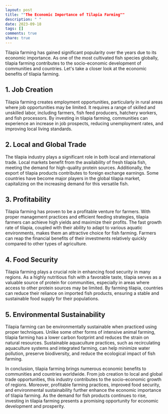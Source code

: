 ```yaml
---
layout: post
title: ""The Economic Importance of Tilapia Farming""
description: " "
date: 2023-09-18
tags: []
comments: true
share: true
---
```


Tilapia farming has gained significant popularity over the years due to its economic importance. As one of the most cultivated fish species globally, tilapia farming contributes to the socio-economic development of communities and countries. Let's take a closer look at the economic benefits of tilapia farming.

## 1. Job Creation

Tilapia farming creates employment opportunities, particularly in rural areas where job opportunities may be limited. It requires a range of skilled and unskilled labor, including farmers, fish feed producers, hatchery workers, and fish processors. By investing in tilapia farming, communities can experience an increase in job prospects, reducing unemployment rates, and improving local living standards.

## 2. Local and Global Trade

The tilapia industry plays a significant role in both local and international trade. Local markets benefit from the availability of fresh tilapia fish, meeting the demand for high-quality protein sources. Additionally, the export of tilapia products contributes to foreign exchange earnings. Some countries have become major players in the global tilapia market, capitalizing on the increasing demand for this versatile fish.

## 3. Profitability

Tilapia farming has proven to be a profitable venture for farmers. With proper management practices and efficient feeding strategies, tilapia farmers can achieve high yields and maximize their profits. The fast growth rate of tilapia, coupled with their ability to adapt to various aquatic environments, makes them an attractive choice for fish farming. Farmers can reap the financial benefits of their investments relatively quickly compared to other types of agriculture.

## 4. Food Security

Tilapia farming plays a crucial role in enhancing food security in many regions. As a highly nutritious fish with a favorable taste, tilapia serves as a valuable source of protein for communities, especially in areas where access to other protein sources may be limited. By farming tilapia, countries can reduce their reliance on imported fish products, ensuring a stable and sustainable food supply for their populations.

## 5. Environmental Sustainability

Tilapia farming can be environmentally sustainable when practiced using proper techniques. Unlike some other forms of intensive animal farming, tilapia farming has a lower carbon footprint and reduces the strain on natural resources. Sustainable aquaculture practices, such as recirculating aquaculture systems and integrated farming, can help minimize water pollution, preserve biodiversity, and reduce the ecological impact of fish farming.

In conclusion, tilapia farming brings numerous economic benefits to communities and countries worldwide. From job creation to local and global trade opportunities, this industry contributes to the socio-economic growth of regions. Moreover, profitable farming practices, improved food security, and environmental sustainability further enhance the economic importance of tilapia farming. As the demand for fish products continues to rise, investing in tilapia farming presents a promising opportunity for economic development and prosperity.